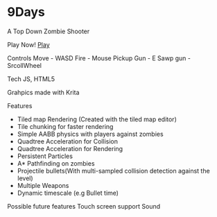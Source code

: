 # 9Days
A Top Down Zombie Shooter

Play Now! [Play](https://munro98.github.io/9Days/)

Controls
Move - WASD
Fire - Mouse
Pickup Gun - E
Sawp gun - SrcollWheel

Tech
JS, HTML5

Grahpics made with Krita

Features
- Tiled map Rendering (Created with the tiled map editor)
- Tile chunking for faster rendering
- Simple AABB physics with players against zombies
- Quadtree Acceleration for Collision
- Quadtree Acceleration for Rendering
- Persistent Particles
- A* Pathfinding on zombies
- Projectile bullets(With multi-sampled collision detection against the level)
- Multiple Weapons
- Dynamic timescale (e.g Bullet time)


Possible future features
Touch screen support
Sound